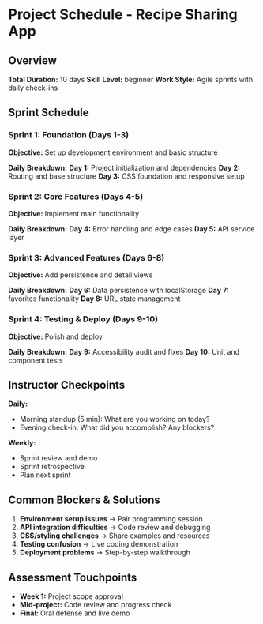 # Project Schedule - Recipe Sharing App

## Overview

**Total Duration:** 10 days
**Skill Level:** beginner
**Work Style:** Agile sprints with daily check-ins

## Sprint Schedule

### Sprint 1: Foundation (Days 1-3)
**Objective:** Set up development environment and basic structure

**Daily Breakdown:**
**Day 1:** Project initialization and dependencies
**Day 2:** Routing and base structure
**Day 3:** CSS foundation and responsive setup

### Sprint 2: Core Features (Days 4-5)
**Objective:** Implement main functionality

**Daily Breakdown:**
**Day 4:** Error handling and edge cases
**Day 5:** API service layer

### Sprint 3: Advanced Features (Days 6-8)
**Objective:** Add persistence and detail views

**Daily Breakdown:**
**Day 6:** Data persistence with localStorage
**Day 7:** favorites functionality
**Day 8:** URL state management

### Sprint 4: Testing & Deploy (Days 9-10)
**Objective:** Polish and deploy

**Daily Breakdown:**
**Day 9:** Accessibility audit and fixes
**Day 10:** Unit and component tests

## Instructor Checkpoints

**Daily:**
- Morning standup (5 min): What are you working on today?
- Evening check-in: What did you accomplish? Any blockers?

**Weekly:**
- Sprint review and demo
- Sprint retrospective
- Plan next sprint

## Common Blockers & Solutions

1. **Environment setup issues** → Pair programming session
2. **API integration difficulties** → Code review and debugging
3. **CSS/styling challenges** → Share examples and resources
4. **Testing confusion** → Live coding demonstration
5. **Deployment problems** → Step-by-step walkthrough

## Assessment Touchpoints

- **Week 1:** Project scope approval
- **Mid-project:** Code review and progress check
- **Final:** Oral defense and live demo
